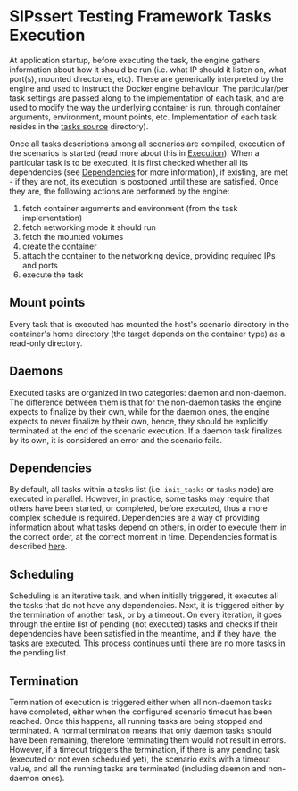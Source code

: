 # SIPssert Testing Framework Tasks Execution

At application startup, before executing the task, the engine gathers
information about how it should be run (i.e. what IP should it listen on, what
port(s), mounted directories, etc). These are generically interpreted by the
engine and used to instruct the Docker engine behaviour. The particular/per
task settings are passed along to the implementation of each task, and are used
to modify the way the underlying container is run, through container arguments,
environment, mount points, etc.  Implementation of each task resides in the
[tasks source](../sipssert/tasks) directory).

Once all tasks descriptions among all scenarios are compiled, execution of the
scenarios is started (read more about this in
[Execution](../README.md#execution)). When a particular task is to be executed,
it is first checked whether all its dependencies (see
[Dependencies](#dependencies) for more information), if existing, are
met - if they are not, its execution is postponed until these are satisfied.
Once they are, the following actions are performed by the engine:
 1. fetch container arguments and environment (from the task implementation)
 2. fetch networking mode it should run
 3. fetch the mounted volumes
 4. create the container
 5. attach the container to the networking device, providing required IPs and ports
 6. execute the task

## Mount points

Every task that is executed has mounted the host's scenario directory in the
container's home directory (the target depends on the container type) as a
read-only directory.

## Daemons

Executed tasks are organized in two categories: daemon and non-daemon. The
difference between them is that for the non-daemon tasks the engine expects to
finalize by their own, while for the daemon ones, the engine expects to never
finalize by their own, hence, they should be explicitly terminated at the end
of the scenario execution. If a daemon task finalizes by its own, it is
considered an error and the scenario fails.

## Dependencies

By default, all tasks within a tasks list (i.e. `init_tasks` or `tasks` node)
are executed in parallel. However, in practice, some tasks may require that
others have been started, or completed, before executed, thus a more complex
schedule is required. Dependencies are a way of providing information about
what tasks depend on others, in order to execute them in the correct order, at
the correct moment in time. Dependencies format is described
[here](dependencies.md).

## Scheduling

Scheduling is an iterative task, and when initially triggered, it executes all
the tasks that do not have any dependencies. Next, it is triggered either by
the termination of another task, or by a timeout. On every iteration, it goes
through the entire list of pending (not executed) tasks and checks if their
dependencies have been satisfied in the meantime, and if they have, the tasks
are executed. This process continues until there are no more tasks in the
pending list.

## Termination

Termination of execution is triggered either when all non-daemon tasks have
completed, either when the configured scenario timeout has been reached. Once
this happens, all running tasks are being stopped and terminated. A normal
termination means that only daemon tasks should have been remaining, therefore
terminating them would not result in errors. However, if a timeout triggers the
termination, if there is any pending task (executed or not even scheduled yet),
the scenario exits with a timeout value, and all the running tasks are
terminated (including daemon and non-daemon ones).
